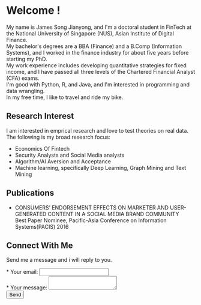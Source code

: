 # Welcome !
My name is James Song Jianyong, and I'm a doctoral student in FinTech at the National University of Singapore (NUS), Asian Institute of Digital Finance.<br/>
My bachelor's degrees are a BBA (Finance) and a B.Comp (Information Systems), and I worked in the finance industry for about five years before starting my PhD.<br/>
My work experience includes developing quantitative strategies for fixed income, and I have passed all three levels of the Chartered Financial Analyst (CFA) exams.<br/>
I'm good with Python, R, and Java, and I'm interested in programming and data wrangling.<br/>
In my free time, I like to travel and ride my bike. <br/>

## Research Interest
I am interested in emprical research and love to test theories on real data. The following is my broad research focus:
<br/>
* Economics Of Fintech
* Security Analysts and Social Media analysts
* Algorithm/AI Aversion and Acceptance
* Machine learning, specifically Deep Learning, Graph Mining and Text Mining

## Publications

* CONSUMERS’ ENDORSEMENT EFFECTS ON MARKETER AND USER-GENERATED CONTENT IN A SOCIAL MEDIA BRAND COMMUNITY <br/>
Best Paper Nominee, Pacific-Asia Conference on Information Systems(PACIS) 2016 


## Connect With Me

Send me a message and i will reply to you.
<br/>
<form action="https://formspree.io/f/xjvzgypp"
  method="POST">
  * <label>
    Your email:
    <input type="email" name="email">
  </label>
  <br/>
  * <label>
    Your message:
    <textarea name="message"></textarea>
  </label>
  <br/>
  <!-- your other form fields go here -->
  <button type="submit">Send</button>
</form>
